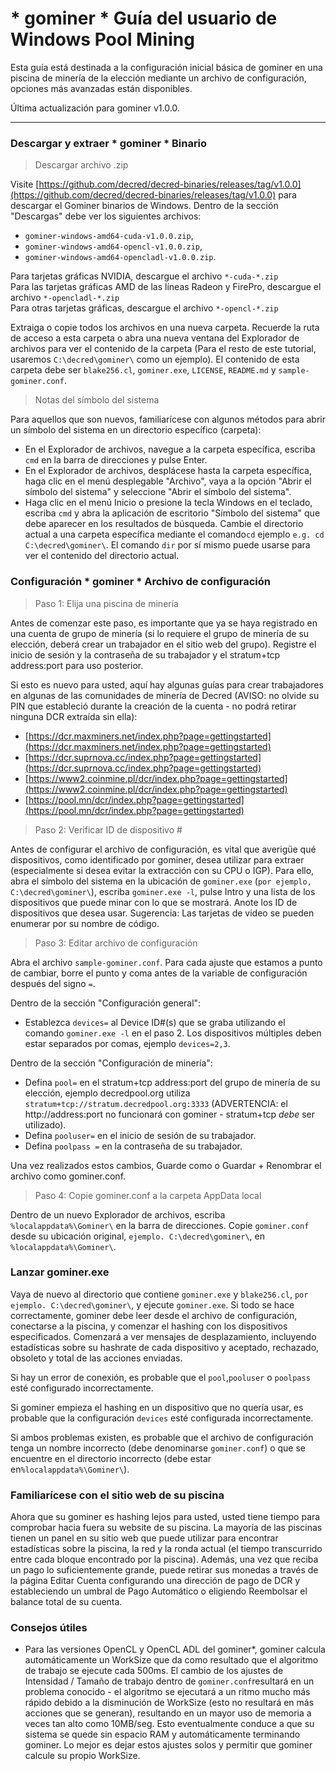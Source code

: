 # <i class="fa fa-windows"></i> * gominer * Guía del usuario de Windows Pool Mining

Esta guía está destinada a la configuración inicial básica de gominer en una piscina de minería de la elección mediante un archivo de configuración, opciones más avanzadas están disponibles.

Última actualización para gominer v1.0.0.

---

### <i class="fa fa-download"></i> Descargar y extraer * gominer * Binario


> Descargar archivo .zip

Visite [https://github.com/decred/decred-binaries/releases/tag/v1.0.0](https://github.com/decred/decred-binaries/releases/tag/v1.0.0) para descargar el Gominer binarios de Windows. Dentro de la sección "Descargas" debe ver los siguientes archivos:

- `gominer-windows-amd64-cuda-v1.0.0.zip`,
- `gominer-windows-amd64-opencl-v1.0.0.zip`,
- `gominer-windows-amd64-opencladl-v1.0.0.zip`.

Para tarjetas gráficas NVIDIA, descargue el archivo `*-cuda-*.zip` <br />
Para las tarjetas gráficas AMD de las líneas Radeon y FirePro, descargue el archivo `*-opencladl-*.zip` <br />
Para otras tarjetas gráficas, descargue el archivo `*-opencl-*.zip`

Extraiga o copie todos los archivos en una nueva carpeta. Recuerde la ruta de acceso a esta carpeta o abra una nueva ventana del Explorador de archivos para ver el contenido de la carpeta (Para el resto de este tutorial, usaremos `C:\decred\gominer\` como un ejemplo). El contenido de esta carpeta debe ser `blake256.cl`, `gominer.exe`, `LICENSE`, `README.md` y `sample-gominer.conf`.

> Notas del símbolo del sistema

Para aquellos que son nuevos, familiarícese con algunos métodos para abrir un símbolo del sistema en un directorio específico (carpeta):

- En el Explorador de archivos, navegue a la carpeta específica, escriba `cmd` en la barra de direcciones y pulse Enter.
- En el Explorador de archivos, desplácese hasta la carpeta específica, haga clic en el menú desplegable "Archivo", vaya a la opción "Abrir el símbolo del sistema" y seleccione "Abrir el símbolo del sistema".
- Haga clic en el menú Inicio o presione la tecla Windows en el teclado, escriba `cmd` y abra la aplicación de escritorio "Símbolo del sistema" que debe aparecer en los resultados de búsqueda. Cambie el directorio actual a una carpeta específica mediante el comando`cd` ejemplo  `e.g. cd C:\decred\gominer\`. El comando `dir` por sí mismo puede usarse para ver el contenido del directorio actual.

### Configuración * gominer * Archivo de configuración

> Paso 1: Elija una piscina de minería

Antes de comenzar este paso, es importante que ya se haya registrado en una cuenta de grupo de minería (si lo requiere el grupo de minería de su elección, deberá crear un trabajador en el sitio web del grupo). Registre el inicio de sesión y la contraseña de su trabajador y el stratum+tcp address:port para uso posterior.

Si esto es nuevo para usted, aquí hay algunas guías para crear trabajadores en algunas de las comunidades de minería de Decred (AVISO: no olvide su PIN que estableció durante la creación de la cuenta - no podrá retirar ninguna DCR extraída sin ella):

- [https://dcr.maxminers.net/index.php?page=gettingstarted](https://dcr.maxminers.net/index.php?page=gettingstarted)
- [https://dcr.suprnova.cc/index.php?page=gettingstarted](https://dcr.suprnova.cc/index.php?page=gettingstarted)
- [https://www2.coinmine.pl/dcr/index.php?page=gettingstarted](https://www2.coinmine.pl/dcr/index.php?page=gettingstarted)
- [https://pool.mn/dcr/index.php?page=gettingstarted](https://pool.mn/dcr/index.php?page=gettingstarted)

> Paso 2: Verificar ID de dispositivo #

Antes de configurar el archivo de configuración, es vital que averigüe qué dispositivos, como identificado por gominer, desea utilizar para extraer (especialmente si desea evitar la extracción con su CPU o IGP). Para ello, abra el símbolo del sistema en la ubicación de `gominer.exe` (`por ejemplo, C:\decred\gominer\`), escriba `gominer.exe -l`, pulse Intro y una lista de los dispositivos que puede minar con lo que se mostrará. Anote los ID de dispositivos que desea usar. Sugerencia: Las tarjetas de video se pueden enumerar por su nombre de código.

> Paso 3: Editar archivo de configuración

Abra el archivo `sample-gominer.conf`. Para cada ajuste que estamos a punto de cambiar, borre el punto y coma antes de la variable de configuración después del signo `=`.

Dentro de la sección "Configuración general":

- Establezca `devices=` al Device ID#(s) que se graba utilizando el comando `gominer.exe -l` en el paso 2. Los dispositivos múltiples deben estar separados por comas, ejemplo `devices=2,3`.

Dentro de la sección "Configuración de minería":

- Defina `pool=` en el stratum+tcp address:port del grupo de minería de su elección, ejemplo decredpool.org utiliza `stratum+tcp://stratum.decredpool.org:3333` (ADVERTENCIA: el http://address:port no funcionará con gominer - stratum+tcp *debe* ser utilizado).
- Defina `pooluser=` en el inicio de sesión de su trabajador.
- Defina `poolpass =` en la contraseña de su trabajador.

Una vez realizados estos cambios, Guarde como o Guardar + Renombrar el archivo como gominer.conf.

> Paso 4: Copie gominer.conf a la carpeta AppData local

Dentro de un nuevo Explorador de archivos, escriba `%localappdata%\Gominer\` en la barra de direcciones. Copie `gominer.conf` desde su ubicación original, `ejemplo. C:\decred\gominer\`, en `%localappdata%\Gominer\`.

### Lanzar gominer.exe

Vaya de nuevo al directorio que contiene `gominer.exe` y `blake256.cl`, `por ejemplo. C:\decred\gominer\`, y ejecute `gominer.exe`. Si todo se hace correctamente, gominer debe leer desde el archivo de configuración, conectarse a la piscina, y comenzar el hashing con los dispositivos especificados. Comenzará a ver mensajes de desplazamiento, incluyendo estadísticas sobre su hashrate de cada dispositivo y aceptado, rechazado, obsoleto y total de las acciones enviadas.

Si hay un error de conexión, es probable que el `pool`,`pooluser` o `poolpass` esté configurado incorrectamente.

Si gominer empieza el hashing en un dispositivo que no quería usar, es probable que la configuración `devices` esté configurada incorrectamente.

Si ambos problemas existen, es probable que el archivo de configuración tenga un nombre incorrecto (debe denominarse `gominer.conf`) o que se encuentre en el directorio incorrecto (debe estar en`%localappdata%\Gominer\`).

### Familiarícese con el sitio web de su piscina

Ahora que su gominer es hashing lejos para usted, usted tiene tiempo para comprobar hacia fuera su website de su piscina. La mayoría de las piscinas tienen un panel en su sitio web que puede utilizar para encontrar estadísticas sobre la piscina, la red y la ronda actual (el tiempo transcurrido entre cada bloque encontrado por la piscina). Además, una vez que reciba un pago lo suficientemente grande, puede retirar sus monedas a través de la página Editar Cuenta configurando una dirección de pago de DCR y estableciendo un umbral de Pago Automático o eligiendo Reembolsar el balance total de su cuenta.

### Consejos útiles

* Para las versiones OpenCL y OpenCL ADL del gominer*, gominer calcula automáticamente un WorkSize que da como resultado que el algoritmo de trabajo se ejecute cada 500ms. El cambio de los ajustes de Intensidad / Tamaño de trabajo dentro de `gominer.conf`resultará en un problema conocido - el algoritmo se ejecutará a un ritmo mucho más rápido debido a la disminución de WorkSize (esto no resultará en más acciones que se generan), resultando en un mayor uso de memoria a veces tan alto como 10MB/seg. Esto eventualmente conduce a que su sistema se quede sin espacio RAM y automáticamente terminando gominer. Lo mejor es dejar estos ajustes solos y permitir que gominer calcule su propio WorkSize.
